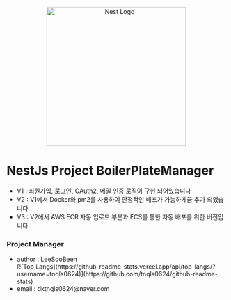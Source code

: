<p align="center">
  <a href="http://nestjs.com/" target="blank"><img src="https://nestjs.com/img/logo_text.svg" width="320" alt="Nest Logo" /></a>
</p>

[circleci-image]: https://img.shields.io/circleci/build/github/nestjs/nest/master?token=abc123def456
[circleci-url]: https://circleci.com/gh/nestjs/nest

<h1>NestJs Project BoilerPlateManager</h1>

<ul>
<li>V1 : 회원가입, 로그인, OAuth2, 메일 인증 로직이 구현 되어있습니다</li>
<li>V2 : V1에서 Docker와 pm2를 사용하여 안정적인 배포가 가능하게끔 추가 되었습니다</li>
<li>V3 : V2에서 AWS ECR 자동 업로드 부분과 ECS를 통한 자동 배포를 위한 버전입니다</li>
</ul>
<h3>Project Manager</h3>
<ul>
<li>author : LeeSooBeen</li>
[![Top Langs](https://github-readme-stats.vercel.app/api/top-langs/?username=tnqls0624)](https://github.com/tnqls0624/github-readme-stats)
<li>email : dktnqls0624@naver.com</li>
</ul>
